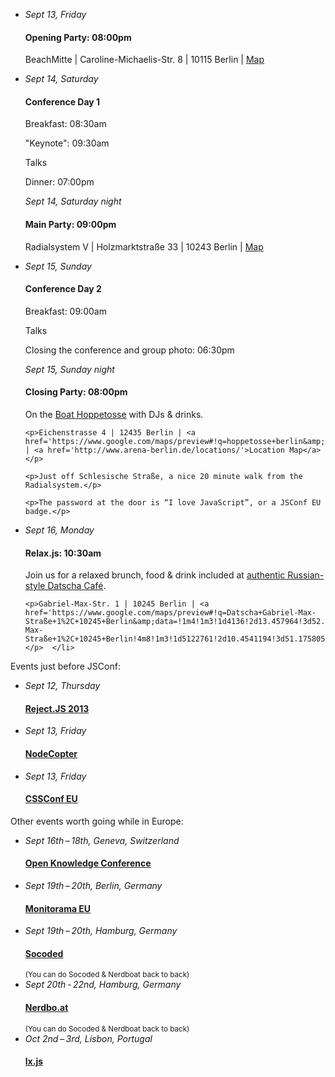 

<ul class="schedule_list">
  <li>
    <i>Sept 13, Friday</i>
    <h4>Opening Party: 08:00pm</h4>
    <p>BeachMitte | Caroline-Michaelis-Str. 8 | 10115 Berlin | <a href='https://www.google.com/maps/preview#!q=BeachMitte&amp;data=!4m22!1m9!4m8!1m3!1d4136!2d13.4286932!3d52.5105422!3m2!1i1278!2i1308!4f13.1!5m11!1m10!1sBeachMitte!4m8!1m3!1d4136!2d13.4286932!3d52.5105422!3m2!1i1278!2i1308!4f13.1'>Map</a></p>
  </li>
  <li>
    <i>Sept 14, Saturday</i>
    <h4>Conference Day 1</h4>
    <p>Breakfast: 08:30am</p>
    <p>"Keynote": 09:30am</p>
    <p>Talks</p>
    <p>Dinner: 07:00pm</p>
    <i>Sept 14, Saturday night</i>
    <h4>Main Party: 09:00pm</h4>
    <p>Radialsystem V | Holzmarktstraße 33 | 10243 Berlin | <a href='https://www.google.com/maps/preview#!q=radialsystem&amp;data=!4m10!1m9!4m8!1m3!1d4136!2d13.457964!3d52.50936!3m2!1i1278!2i1308!4f13.1'>Map</a></p>
  </li>
  <li>
    <i>Sept 15, Sunday</i>
    <h4>Conference Day 2</h4>
    <p>Breakfast: 09:00am</p>
    <p>Talks</p>
    <p>Closing the conference and group photo: 06:30pm</p>
    <i>Sept 15, Sunday night</i>
    <h4>Closing Party: 08:00pm</h4>
    <p>On the <a href='http://www.arena-berlin.de/hoppetosse/'>Boat Hoppetosse</a> with DJs &amp; drinks.</p>

    <p>Eichenstrasse 4 | 12435 Berlin | <a href='https://www.google.com/maps/preview#!q=hoppetosse+berlin&amp;data=!4m10!1m9!4m8!1m3!1d8851437!2d10.4541194!3d51.1758057!3m2!1i1278!2i1327!4f13.1'>Map</a> | <a href='http://www.arena-berlin.de/locations/'>Location Map</a></p>

    <p>Just off Schlesische Straße, a nice 20 minute walk from the Radialsystem.</p>

    <p>The password at the door is “I love JavaScript”, or a JSConf EU badge.</p>
  </li>
  <li>
    <i>Sept 16, Monday</i>
    <h4>Relax.js: 10:30am</h4>
    <p>Join us for a relaxed brunch, food &amp; drink included at <a href='http://cafe-datscha.de/en/'>authentic Russian-style Datscha Café</a>.</p>

    <p>Gabriel-Max-Str. 1 | 10245 Berlin | <a href='https://www.google.com/maps/preview#!q=Datscha+Gabriel-Max-Straße+1%2C+10245+Berlin&amp;data=!1m4!1m3!1d4136!2d13.457964!3d52.50936!4m23!1m9!4m8!1m3!1d5122761!2d10.4541194!3d51.1758057!3m2!1i1024!2i768!4f13.1!5m12!1m11!1sDatscha+Gabriel-Max-Straße+1%2C+10245+Berlin!4m8!1m3!1d5122761!2d10.4541194!3d51.1758057!3m2!1i1024!2i768!4f13.1!17b1'>Map</a></p>  </li>
</ul>

Events just before JSConf:

<ul class="schedule_list">
  <li>
    <i>Sept 12, Thursday</i>
    <h4><a href="http://rejectjs.org">Reject.JS 2013</a></h4>
  </li>
  <li>
    <i>Sept 13, Friday</i>
    <h4><a href="http://nodecopter.com">NodeCopter</a></h4>
  </li>
  <li>
    <i>Sept 13, Friday</i>
    <h4><a href="http://2013.cssconf.eu">CSSConf EU</a></h4>
  </li>
</ul>

Other events worth going while in Europe:

<ul class="schedule_list">

  <li>
    <i>Sept 16th&thinsp;–&thinsp;18th, Geneva, Switzerland</i>
    <h4><a href="http://okcon.org/schedule/">Open Knowledge Conference</a></h4>
  </li>

  <li>
    <i>Sept 19th&thinsp;–&thinsp;20th, Berlin, Germany</i>
    <h4><a href="http://monitorama.eu">Monitorama EU</a></h4>
  </li>

  <li>
    <i>Sept 19th&thinsp;–&thinsp;20th, Hamburg, Germany</i>
    <h4><a href="http://socoded.com">Socoded</a></h4>
    <small>(You can do Socoded &amp; Nerdboat back to back)</small>
  </li>

  <li>
    <i>Sept 20th&thinsp;-&thinsp;22nd, Hamburg, Germany</i>
    <h4><a href="http://nerdbo.at">Nerdbo.at</a></h4>
    <small>(You can do Socoded &amp; Nerdboat back to back)</small>
  </li>

  <li>
    <i>Oct 2nd&thinsp;–&thinsp;3rd, Lisbon, Portugal</i>
    <h4><a href="http://lxjs.org">lx.js</a></h4>
  </li>

</ul>
